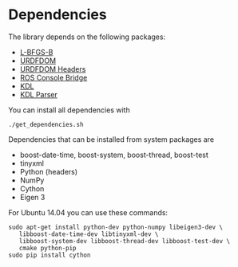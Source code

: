 # Dependencies

The library depends on the following packages:

* [L-BFGS-B](https://github.com/PatWie/CppNumericalSolvers)
* [URDFDOM](https://github.com/ros/urdfdom)
* [URDFDOM Headers](https://github.com/ros/urdfdom_headers)
* [ROS Console Bridge](https://github.com/ros/console_bridge)
* [KDL](https://github.com/orocos/orocos_kinematics_dynamics)
* [KDL Parser](https://github.com/AlexanderFabisch/robot_model)

You can install all dependencies with

    ./get_dependencies.sh

Dependencies that can be installed from system packages are

* boost-date-time, boost-system, boost-thread, boost-test
* tinyxml
* Python (headers)
* NumPy
* Cython
* Eigen 3

For Ubuntu 14.04 you can use these commands:

    sudo apt-get install python-dev python-numpy libeigen3-dev \
       libboost-date-time-dev libtinyxml-dev \
       libboost-system-dev libboost-thread-dev libboost-test-dev \
       cmake python-pip
    sudo pip install cython
